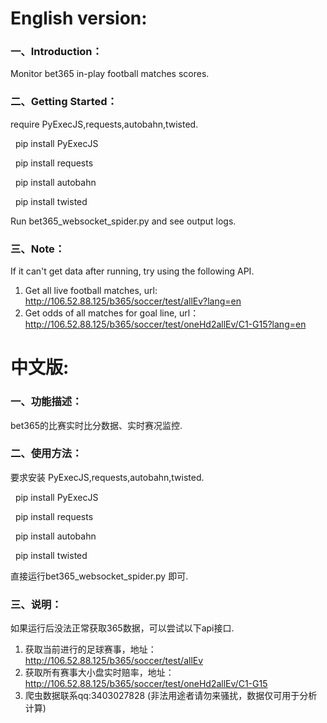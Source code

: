   
    
# English version:

### 一、Introduction：
Monitor bet365 in-play football matches scores.

### 二、Getting Started：
require PyExecJS,requests,autobahn,twisted. 
  
  
&nbsp;&nbsp;pip install PyExecJS  

&nbsp;&nbsp;pip install requests  

&nbsp;&nbsp;pip install autobahn  

&nbsp;&nbsp;pip install twisted
  
  
Run bet365_websocket_spider.py and see output logs.

### 三、Note：
If it can't get data after running, try using the following API.

1. Get all live football matches, url: http://106.52.88.125/b365/soccer/test/allEv?lang=en
2. Get odds of all matches for goal line, url： http://106.52.88.125/b365/soccer/test/oneHd2allEv/C1-G15?lang=en
    
    
# 中文版:

### 一、功能描述：
bet365的比赛实时比分数据、实时赛况监控.

### 二、使用方法：
要求安装 PyExecJS,requests,autobahn,twisted.
  
  
&nbsp;&nbsp;pip install PyExecJS

&nbsp;&nbsp;pip install requests  

&nbsp;&nbsp;pip install autobahn

&nbsp;&nbsp;pip install twisted
  
  
直接运行bet365_websocket_spider.py 即可.

### 三、说明：
如果运行后没法正常获取365数据，可以尝试以下api接口.

1. 获取当前进行的足球赛事，地址： http://106.52.88.125/b365/soccer/test/allEv
2. 获取所有赛事大小盘实时赔率，地址： http://106.52.88.125/b365/soccer/test/oneHd2allEv/C1-G15
3. 爬虫数据联系qq:3403027828 (非法用途者请勿来骚扰，数据仅可用于分析计算)

